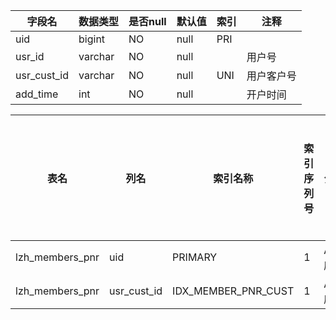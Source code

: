 |字段名|数据类型|是否null|默认值|索引|注释|
|------|--------|--------|------|----|----|
|uid|bigint|NO|null|PRI||
|usr_id|varchar|NO|null||用户号|
|usr_cust_id|varchar|NO|null|UNI|用户客户号|
|add_time|int|NO|null||开户时间|



|表名|列名|索引名称|索引序列号|分序|索引长度|压缩方式|是否null|是否重复|唯一值数目估计值|索引方法|列中描述索引信息|索引注释|
|----|----|--------|----------|----|--------|--------|--------|--------|----------------|--------|----------------|--------|
|lzh_members_pnr|uid|PRIMARY|1|A(升序)|null|null||NO|1301|BTREE|||
|lzh_members_pnr|usr_cust_id|IDX_MEMBER_PNR_CUST|1|A(升序)|null|null||NO|1301|BTREE|||
